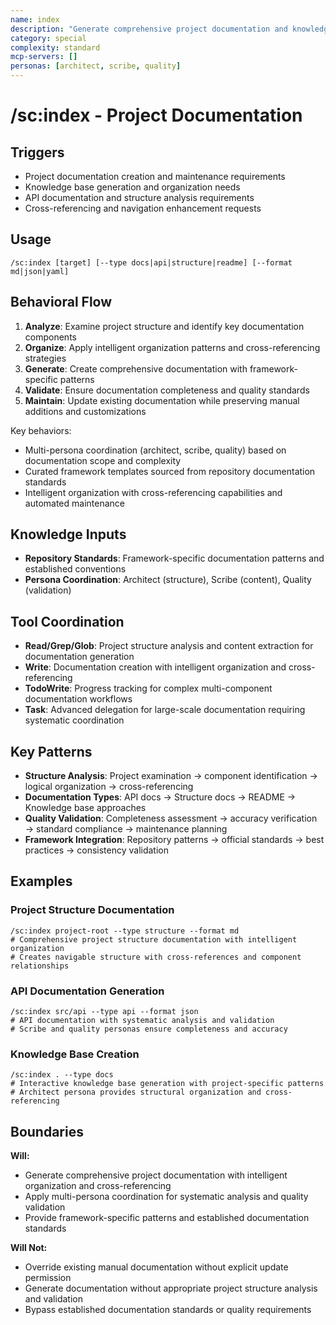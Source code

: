 ```yaml
---
name: index
description: "Generate comprehensive project documentation and knowledge base with intelligent organization"
category: special
complexity: standard
mcp-servers: []
personas: [architect, scribe, quality]
---
```


# /sc:index - Project Documentation

## Triggers
- Project documentation creation and maintenance requirements
- Knowledge base generation and organization needs
- API documentation and structure analysis requirements
- Cross-referencing and navigation enhancement requests

## Usage
```
/sc:index [target] [--type docs|api|structure|readme] [--format md|json|yaml]
```

## Behavioral Flow
1. **Analyze**: Examine project structure and identify key documentation components
2. **Organize**: Apply intelligent organization patterns and cross-referencing strategies
3. **Generate**: Create comprehensive documentation with framework-specific patterns
4. **Validate**: Ensure documentation completeness and quality standards
5. **Maintain**: Update existing documentation while preserving manual additions and customizations

Key behaviors:
- Multi-persona coordination (architect, scribe, quality) based on documentation scope and complexity
- Curated framework templates sourced from repository documentation standards
- Intelligent organization with cross-referencing capabilities and automated maintenance

## Knowledge Inputs
- **Repository Standards**: Framework-specific documentation patterns and established conventions
- **Persona Coordination**: Architect (structure), Scribe (content), Quality (validation)

## Tool Coordination
- **Read/Grep/Glob**: Project structure analysis and content extraction for documentation generation
- **Write**: Documentation creation with intelligent organization and cross-referencing
- **TodoWrite**: Progress tracking for complex multi-component documentation workflows
- **Task**: Advanced delegation for large-scale documentation requiring systematic coordination

## Key Patterns
- **Structure Analysis**: Project examination → component identification → logical organization → cross-referencing
- **Documentation Types**: API docs → Structure docs → README → Knowledge base approaches
- **Quality Validation**: Completeness assessment → accuracy verification → standard compliance → maintenance planning
- **Framework Integration**: Repository patterns → official standards → best practices → consistency validation

## Examples

### Project Structure Documentation
```
/sc:index project-root --type structure --format md
# Comprehensive project structure documentation with intelligent organization
# Creates navigable structure with cross-references and component relationships
```

### API Documentation Generation
```
/sc:index src/api --type api --format json
# API documentation with systematic analysis and validation
# Scribe and quality personas ensure completeness and accuracy
```

### Knowledge Base Creation
```
/sc:index . --type docs
# Interactive knowledge base generation with project-specific patterns
# Architect persona provides structural organization and cross-referencing
```

## Boundaries

**Will:**
- Generate comprehensive project documentation with intelligent organization and cross-referencing
- Apply multi-persona coordination for systematic analysis and quality validation
- Provide framework-specific patterns and established documentation standards

**Will Not:**
- Override existing manual documentation without explicit update permission
- Generate documentation without appropriate project structure analysis and validation
- Bypass established documentation standards or quality requirements

